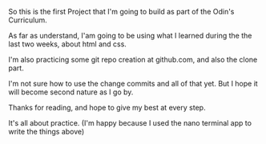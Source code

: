 So this is the first Project that I'm going to build as part of the Odin's Curriculum.

As far as understand, I'am going to be using what I learned during the the last two weeks, about html and css.

I'm also practicing some git repo creation at github.com, and also the clone part.

I'm not sure how to use the change commits  and all of that yet. But I hope it will become second nature as I go by.

Thanks for reading, and hope to give my best at every step. 

It's all about practice.
(I'm happy because I used the nano terminal app to write the things above)